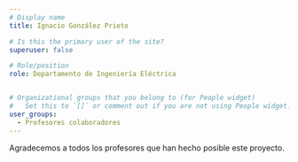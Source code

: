 ```yaml
---
# Display name
title: Ignacio González Prieto

# Is this the primary user of the site?
superuser: false

# Role/position
role: Departamento de Ingeniería Eléctrica


# Organizational groups that you belong to (for People widget)
#   Set this to `[]` or comment out if you are not using People widget.
user_groups:
  - Profesores colaboradores
---
```


Agradecemos a todos los profesores que han hecho posible este proyecto.
